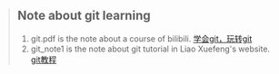 > ## Note about git learning
> 1. git.pdf is the note about a course of bilibili. [学会git，玩转git](https://www.bilibili.com/video/BV1Xx411m7kn)
> 2. git_note1 is the note about git tutorial in Liao Xuefeng's website. [git教程](https://www.liaoxuefeng.com/wiki/896043488029600)
